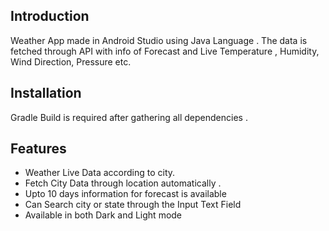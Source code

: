 ## Introduction

Weather App made in Android Studio using Java Language . The data is fetched through API with info of Forecast and Live Temperature , Humidity, Wind Direction, Pressure etc.

## Installation 

Gradle Build is required after gathering all dependencies . 

## Features 

- Weather Live Data according to city.
- Fetch City Data through location automatically .
- Upto 10 days information for forecast is available
- Can Search city or state through the Input Text Field
- Available in both Dark and Light mode

